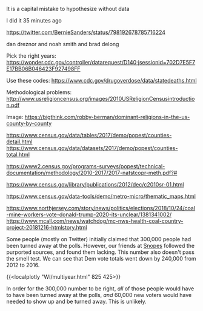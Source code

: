 It is a capital mistake to hypothesize without data

I did it 35 minutes ago

https://twitter.com/BernieSanders/status/798192678785716224

dan dreznor and noah smith and brad delong


Pick the right years:
https://wonder.cdc.gov/controller/datarequest/D140;jsessionid=702D7E5F7E17BB06B046423F927498FF

Use these codes:
https://www.cdc.gov/drugoverdose/data/statedeaths.html

Methodological problems:
http://www.usreligioncensus.org/images/2010USReligionCensusintroduction.pdf


Image:
https://bigthink.com/robby-berman/dominant-religions-in-the-us-county-by-county


https://www.census.gov/data/tables/2017/demo/popest/counties-detail.html
https://www.census.gov/data/datasets/2017/demo/popest/counties-total.html

https://www2.census.gov/programs-surveys/popest/technical-documentation/methodology/2010-2017/2017-natstcopr-meth.pdf?#


https://www.census.gov/library/publications/2012/dec/c2010sr-01.html

https://www.census.gov/data-tools/demo/metro-micro/thematic_maps.html



https://www.northjersey.com/story/news/politics/elections/2018/10/24/coal-mine-workers-vote-donald-trump-2020-its-unclear/1381341002/
https://www.mcall.com/news/watchdog/mc-nws-health-coal-country-project-20181216-htmlstory.html


Some people (mostly on Twitter) initially claimed that 300,000 people had been turned away at the polls.  However, our friends at [Snopes](https://www.snopes.com/fact-check/300000-wisconsin-voters-turned-away-due-to-voter-id-laws/) followed the purported sources, and found them lacking.  This number also doesn't pass the smell test.  We can see that Dem vote totals went down by 240,000 from 2012 to 2016.

{{<localplotly "WI/multiyear.html" 825 425>}}

In order for the 300,000 number to be right, _all_ of those people would have to have been turned away at the polls, _and_ 60,000 new voters would have needed to show up and be turned away.  This is unlikely.

